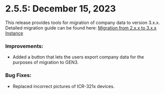 # 2.5.5: December 15, 2023

This release provides tools for migration of company data to version 3.x.x. Detailed migration guide can be found here: [Migration from 2.x.x to 3.x.x Instance](/gen3/tutorials/migration-gen2-gen3)

### Improvements:

* Added a button that lets the users export company data for the purposes of migration to GEN3.

### Bug Fixes:

* Replaced incorrect pictures of ICR-321x devices.